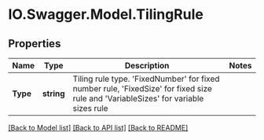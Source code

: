 # IO.Swagger.Model.TilingRule
## Properties

Name | Type | Description | Notes
------------ | ------------- | ------------- | -------------
**Type** | **string** | Tiling rule type.  &#x27;FixedNumber&#x27; for fixed number rule, &#x27;FixedSize&#x27; for fixed size rule and &#x27;VariableSizes&#x27; for variable sizes rule | 

[[Back to Model list]](../README.md#documentation-for-models) [[Back to API list]](../README.md#documentation-for-api-endpoints) [[Back to README]](../README.md)

